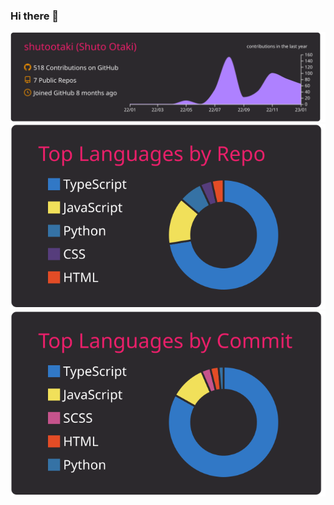 ### Hi there 👋
<!--
<a href="https://github.com/shutootaki">
      <img height="160px" src="https://github-stat-cards.vercel.app/api?username=neila&hide_title=true&hide_border=true&count_private=true&show_icons=true&text_color=000&icon_color=000&bg_color=0,ea6161,ffc64d,fffc4d,52fa5a&theme=jolly" />
<img width="540px" src="https://github-stat-cards.vercel.app/api/top-langs?username=shutootaki&hide_title=true&layout=compact&count_private=true&langs_count=10&theme=monokai" />
</a>
-->

[![](https://raw.githubusercontent.com/shutootaki/shutootaki/main/profile-summary-card-output/monokai/0-profile-details.svg)](https://github.com/vn7n24fzkq/github-profile-summary-cards)
[![](https://raw.githubusercontent.com/shutootaki/shutootaki/main/profile-summary-card-output/monokai/1-repos-per-language.svg)](https://github.com/vn7n24fzkq/github-profile-summary-cards) 
[![](https://raw.githubusercontent.com/shutootaki/shutootaki/main/profile-summary-card-output/monokai/2-most-commit-language.svg)](https://github.com/vn7n24fzkq/github-profile-summary-cards)




<!--START_SECTION:lapras-card-->
<!--
<a href="https://lapras.com/public/shutootaki" target="_blank" rel="noopener noreferrer"><img src="https://lapras-card-generator.vercel.app/api/svg?e=3.04&b=3.36&i=2.71&b1=%23020E27&b2=%230E5593&i1=%23030E21&i2=%231688BF&l=ja" width="400" ></a>  
Last Updated on 1/10/2023, 1:13:11 AM
-->
<!--END_SECTION:lapras-card-->
